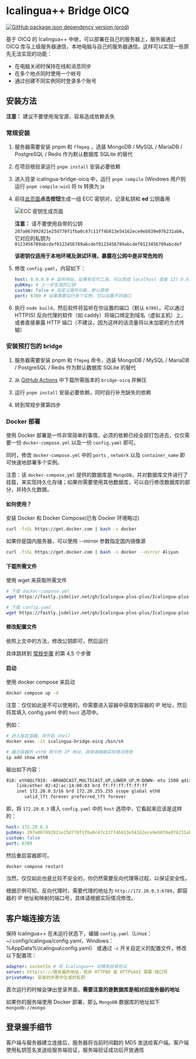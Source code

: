 # Icalingua++ Bridge OICQ

[![GitHub package.json dependency version (prod)](https://img.shields.io/github/package-json/dependency-version/Icalingua-plus-plus/Icalingua-plus-plus/oicq-icalingua-plus-plus?filename=icalingua-bridge-oicq%2Fpackage.json)](https://github.com/takayama-lily/oicq)

基于 OICQ 的 Icalingua++ 中继，可以部署在自己的服务器上，服务器通过 OICQ 库与上级服务器通信，本地电脑与自己的服务器通信。这样可以实现一些原先无法实现的功能：

-   在电脑关闭时保持在线和消息同步
-   在多个地点同时使用一个帐号
-   通过创建不同实例同时登录多个账号

## 安装方法

**注意：**
建议不要使用淘宝源，容易造成依赖丢失

### 常规安装

1. 服务器需要安装 pnpm 和 `ffmpeg` ，选装 MongoDB / MySQL / MariaDB / PostgreSQL / Redis 作为默认数据库 SQLite 的替代

2. 在项目根目录运行 `pnpm install` 安装必要依赖

3. 进入目录 icalingua-bridge-oicq 中，运行 `pnpm compile` (Windows 用户则运行 `pnpm compile:win`) 将 ts 转换为 js

4. 前往[此页面](https://paulmillr.com/ecc/)**点击按钮**生成一组 ECC 密钥对，记录私钥和 **ed** 公钥备用

    ![ECC 密钥生成页面](https://user-images.githubusercontent.com/72498396/197397311-e07fe4fe-e1f2-4649-87c6-83917a21f88b.png)

    **注意：**
    请不要使用自带的公钥 `207a067892821e25d770f1fba0c47c11ff4b813e54162ece9eb839e076231ab6`，它对应的私钥为 `0123456789abcdef0123456789abcdef0123456789abcdef0123456789abcdef`

    **该密钥仅适用于本地环境及测试环境，暴露在公网中是非常危险的**

5. 修改 `config.yaml`，内容如下：

    ```yaml
    host: 0.0.0.0 # 监听地址。如果有反代工具，可以改成 localhost 或者 127.0.0.1
    pubKey: # 上一步生成的公钥
    custom: false # 自定义插件功能，默认禁用
    port: 6789 # 如果需要运行多个实例，可以设置不同端口
    ```

6. 执行 `node build`，然后软件将监听在你设置的端口（默认 `6789`）。可以通过 HTTP(S) 反向代理的软件（如 caddy）将端口绑定到域名（虚拟主机）上，或者直接暴露 HTTP 端口（不建议，因为这样的话流量将以未加密的方式传输）

### 安装预打包的 bridge

1. 服务器需要安装 pnpm 和 `ffmpeg` 命令，选装 MongoDB / MySQL / MariaDB / PostgreSQL / Redis 作为默认数据库 SQLite 的替代

2. 从 [GitHub Actions](https://github.com/Icalingua-plus-plus/Icalingua-plus-plus/actions) 中下载所需版本的 `bridge-oicq` 并解压

3. 运行 `pnpm install` 安装必要依赖，同时自行补充缺失的依赖

4. 转到常规步骤第四步

### Docker 部署

使用 Docker 部署是一件非常简单的事情，必须的依赖已经全部打包进去，仅仅需要一份 `docker-compose.yml` 以及一份 `config.yaml` 即可。

同时，修改 `docker-compose.yml` 中的 `ports` , `network` 以及 `container_name` 即可快速地部署多个实例。

注意：该 `docker-compose,yml` 提供的数据库是 `MongoDB`，并对数据库文件进行了挂载，来实现持久化存储；如果你需要使用其他数据库，可以自行修改数据库的部分，并持久化数据。

#### 如何使用？

安装 Docker 和 Docker Compose(已有 Docker 环境略过)

```bash
curl -fsSL https://get.docker.com | bash -s docker
```
如果你是国内服务器，可以使用 --mirror 参数指定国内镜像源

```bash
curl -fsSL https://get.docker.com | bash -s docker --mirror Aliyun
```

#### 下载所需文件

使用 wget 来获取所需文件

```bash
# 下载 docker-compose.yml
wget https://fastly.jsdelivr.net/gh/Icalingua-plus-plus/Icalingua-plus-plus@develop/icalingua-bridge-oicq/docker-compose.yml

# 下载 config.yaml
wget https://fastly.jsdelivr.net/gh/Icalingua-plus-plus/Icalingua-plus-plus@develop/icalingua-bridge-oicq/config.yaml
```

#### 修改配置文件

依照上文中的方法，修改公钥即可，然后运行

具体跳转到 [常规步骤](#常规步骤) 的第 4,5 个步骤

#### 启动

使用 docker compose 来启动

```bash
docker compose up -d
```
注意：仅仅如此是不可以使用的，你需要进入容器中获取到容器的 IP 地址，然后将其填入 config.yaml 中的 `host` 选项中。

例如：

```bash
# 进入指定容器，并开启 shell
docker exec -it icalingua-bridge-oicq /bin/sh

# 展示容器的 eth0 网卡的 IP 地址，具体请根据实际情况修改
ip add show eth0
```
输出如下内容：

```bash
918: eth0@if919: <BROADCAST,MULTICAST,UP,LOWER_UP,M-DOWN> mtu 1500 qdisc noqueue state UP 
    link/ether 02:42:ac:14:00:03 brd ff:ff:ff:ff:ff:ff
    inet 172.20.0.3/16 brd 172.20.255.255 scope global eth0
       valid_lft forever preferred_lft forever
```
即，将 `172.20.0.3` 填入 `config.yaml` 中的 `host` 选项中，它看起来应该是这样的：

```yaml
host: 172.20.0.3                                                         # 请修改为你自己容器的 IP 地址
pubKey: 207a067892821e25d770f1fba0c47c11ff4b813e54162ece9eb839e076231ab6 # 请修改为你自己的公钥
custom: false
port: 6789                                                               # 构建镜像时已经写死，无需修改，可以修改容器的端口映射
```

然后重启容器即可。

```bash
docker compose restart
```
当然，仅仅如此也是比较不安全的，你仍然需要反向代理等过程，以保证安全性。

根据示例可知，反向代理时，需要代理的地址为 `http://172.20.0.3:6789`，即容器的 IP 地址和映射的端口号，具体请根据实际情况修改。

## 客户端连接方法

保持 Icalingua++ 在未运行状态下，编辑 `config.yaml`（Linux：~/.config/icalingua/config.yaml，Windows：%AppData%\icalingua\config.yaml） 或通过 `-c` 开关自定义的配置文件，修改以下配置项：

```yaml
adapter: socketIo # 将 Icalingua++ 切换到自有协议
server: http(s)://服务器的地址，若非 HTTP80 或 HTTPS443 需要:端口号
privateKey: 安装的步骤中生成的私钥
```

首次运行的时候会弹出登录界面，**需要注意的是数据库是相对应服务器的地址**

如果你的服务端使用 Docker 部署，那么 `MongoDB` 数据库的地址如下 `mongodb://mongo`

## 登录握手细节

客户端与服务器建立连接后，服务器将当前时间戳的 MD5 发送给客户端。客户端使用私钥签名发送给服务端验证，服务端验证成功后开放通信
